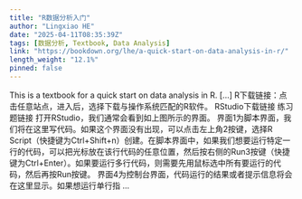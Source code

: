```yaml
---
title: "R数据分析入门"
author: "Lingxiao HE"
date: "2025-04-11T08:35:39Z"
tags: [数据分析, Textbook, Data Analysis]
link: "https://bookdown.org/lhe/a-quick-start-on-data-analysis-in-r/"
length_weight: "12.1%"
pinned: false
---
```


This is a textbook for a quick start on data analysis in R. [...] R下载链接：点击任意站点，进入后，选择下载与操作系统匹配的R软件。 RStudio下载链接 练习题链接 打开RStudio，我们通常会看到如上图所示的界面。 界面1为脚本界面，我们将在这里写代码。如果这个界面没有出现，可以点击左上角2按键，选择R Script（快捷键为Ctrl+Shift+n）创建。在脚本界面中，如果我们想要运行特定一行的代码，可以把光标放在该行代码的任意位置，然后按右侧的Run3按键（快捷键为Ctrl+Enter）。如果要运行多行代码，则需要先用鼠标选中所有要运行的代码，然后再按Run按键。 界面4为控制台界面，代码运行的结果或者提示信息将会在这里显示。如果想运行单行指 ...
